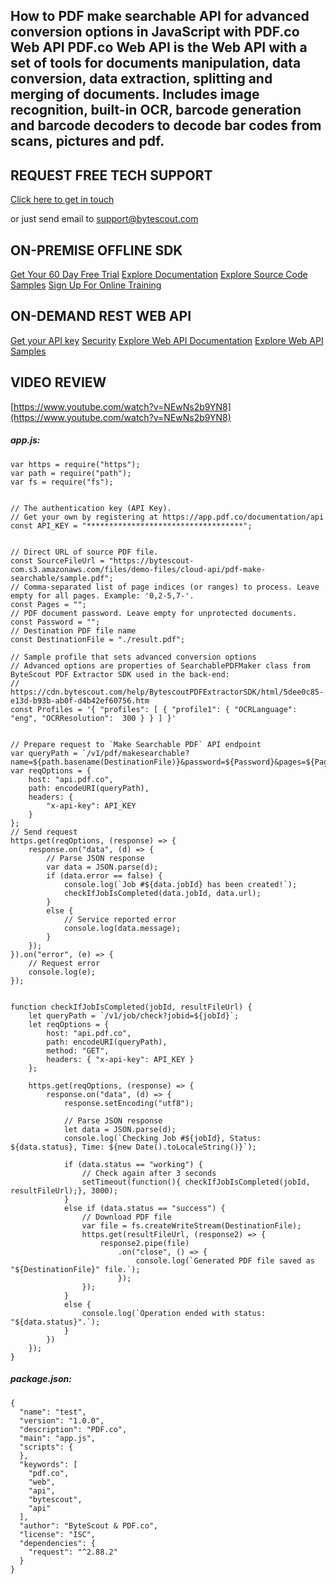 ## How to PDF make searchable API for advanced conversion options in JavaScript with PDF.co Web API PDF.co Web API is the Web API with a set of tools for documents manipulation, data conversion, data extraction, splitting and merging of documents. Includes image recognition, built-in OCR, barcode generation and barcode decoders to decode bar codes from scans, pictures and pdf.

## REQUEST FREE TECH SUPPORT

[Click here to get in touch](https://bytescout.zendesk.com/hc/en-us/requests/new?subject=PDF.co%20Web%20API%20Question)

or just send email to [support@bytescout.com](mailto:support@bytescout.com?subject=PDF.co%20Web%20API%20Question) 

## ON-PREMISE OFFLINE SDK 

[Get Your 60 Day Free Trial](https://bytescout.com/download/web-installer?utm_source=github-readme)
[Explore Documentation](https://bytescout.com/documentation/index.html?utm_source=github-readme)
[Explore Source Code Samples](https://github.com/bytescout/ByteScout-SDK-SourceCode/)
[Sign Up For Online Training](https://academy.bytescout.com/)


## ON-DEMAND REST WEB API

[Get your API key](https://app.pdf.co/signup?utm_source=github-readme)
[Security](https://pdf.co/security)
[Explore Web API Documentation](https://apidocs.pdf.co?utm_source=github-readme)
[Explore Web API Samples](https://github.com/bytescout/ByteScout-SDK-SourceCode/tree/master/PDF.co%20Web%20API)

## VIDEO REVIEW

[https://www.youtube.com/watch?v=NEwNs2b9YN8](https://www.youtube.com/watch?v=NEwNs2b9YN8)




<!-- code block begin -->

##### **app.js:**
    
```
var https = require("https");
var path = require("path");
var fs = require("fs");


// The authentication key (API Key).
// Get your own by registering at https://app.pdf.co/documentation/api
const API_KEY = "***********************************";


// Direct URL of source PDF file.
const SourceFileUrl = "https://bytescout-com.s3.amazonaws.com/files/demo-files/cloud-api/pdf-make-searchable/sample.pdf";
// Comma-separated list of page indices (or ranges) to process. Leave empty for all pages. Example: '0,2-5,7-'.
const Pages = "";
// PDF document password. Leave empty for unprotected documents.
const Password = "";
// Destination PDF file name
const DestinationFile = "./result.pdf";

// Sample profile that sets advanced conversion options
// Advanced options are properties of SearchablePDFMaker class from ByteScout PDF Extractor SDK used in the back-end:
// https://cdn.bytescout.com/help/BytescoutPDFExtractorSDK/html/5dee0c85-e13d-b93b-ab0f-d4b42ef60756.htm
const Profiles = '{ "profiles": [ { "profile1": { "OCRLanguage": "eng", "OCRResolution":  300 } } ] }'


// Prepare request to `Make Searchable PDF` API endpoint
var queryPath = `/v1/pdf/makesearchable?name=${path.basename(DestinationFile)}&password=${Password}&pages=${Pages}&url=${SourceFileUrl}&profiles=${Profiles}&async=True`;
var reqOptions = {
    host: "api.pdf.co",
    path: encodeURI(queryPath),
    headers: {
        "x-api-key": API_KEY
    }
};
// Send request
https.get(reqOptions, (response) => {
    response.on("data", (d) => {
        // Parse JSON response
        var data = JSON.parse(d);        
        if (data.error == false) {
            console.log(`Job #${data.jobId} has been created!`);
            checkIfJobIsCompleted(data.jobId, data.url);
        }
        else {
            // Service reported error
            console.log(data.message);
        }
    });
}).on("error", (e) => {
    // Request error
    console.log(e);
});


function checkIfJobIsCompleted(jobId, resultFileUrl) {
    let queryPath = `/v1/job/check?jobid=${jobId}`;
    let reqOptions = {
        host: "api.pdf.co",
        path: encodeURI(queryPath),
        method: "GET",
        headers: { "x-api-key": API_KEY }
    };

    https.get(reqOptions, (response) => {
        response.on("data", (d) => {
            response.setEncoding("utf8");

            // Parse JSON response
            let data = JSON.parse(d);
            console.log(`Checking Job #${jobId}, Status: ${data.status}, Time: ${new Date().toLocaleString()}`);

            if (data.status == "working") {
                // Check again after 3 seconds
				setTimeout(function(){ checkIfJobIsCompleted(jobId, resultFileUrl);}, 3000);
            }
            else if (data.status == "success") {
                // Download PDF file
                var file = fs.createWriteStream(DestinationFile);
                https.get(resultFileUrl, (response2) => {
                    response2.pipe(file)
                        .on("close", () => {
                            console.log(`Generated PDF file saved as "${DestinationFile}" file.`);
                        });
                });
            }
            else {
                console.log(`Operation ended with status: "${data.status}".`);
            }
        })
    });
}
```

<!-- code block end -->    

<!-- code block begin -->

##### **package.json:**
    
```
{
  "name": "test",
  "version": "1.0.0",
  "description": "PDF.co",
  "main": "app.js",
  "scripts": {
  },
  "keywords": [
    "pdf.co",
    "web",
    "api",
    "bytescout",
    "api"
  ],
  "author": "ByteScout & PDF.co",
  "license": "ISC",
  "dependencies": {
    "request": "^2.88.2"
  }
}

```

<!-- code block end -->